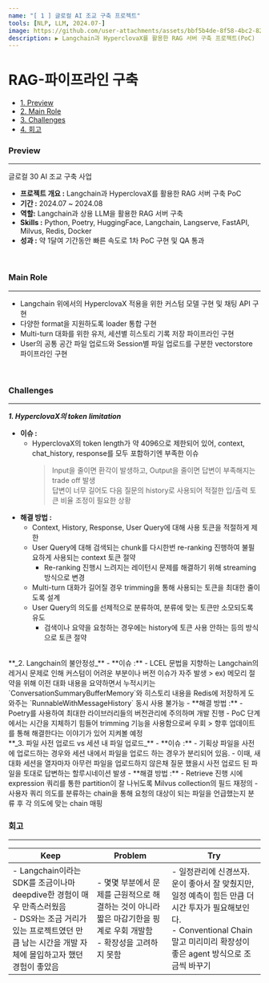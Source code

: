 ```yaml
---
name: "[ 1 ] 글로컬 AI 조교 구축 프로젝트"
tools: [NLP, LLM, 2024.07-]
image: https://github.com/user-attachments/assets/bbf5b4de-8f58-4bc2-82e6-f3295a7d8e73
description: ▶️ Langchain과 HyperclovaX를 활용한 RAG 서버 구축 프로젝트(PoC)
---
```

<script src="https://cdn.mathjax.org/mathjax/latest/MathJax.js?config=TeX-AMS-MML_HTMLorMML" type="text/javascript"></script> 

# RAG-파이프라인 구축
- [1. Preview](#preview)
- [2. Main Role](#main-role)
- [3. Challenges](#challenges)
- [4. 회고](#회고)


### Preview
---
글로컬 30 AI 조교 구축 사업
- **프로젝트 개요 :** Langchain과 HyperclovaX를 활용한 RAG 서버 구축 PoC
- **기간 :** 2024.07 ~ 2024.08
- **역할:** Langchain과 상용 LLM을 활용한 RAG 서버 구축 
- **Skills :** Python, Poetry, HuggingFace, Langchain, Langserve, FastAPI, Milvus, Redis, Docker
- **성과 :** 약 1달여 기간동안 빠른 속도로 1차 PoC 구현 및 QA 통과

<br>

### Main Role
---
- Langchain 위에서의 HyperclovaX 적용을 위한 커스텀 모델 구현 및 채팅 API 구현
- 다양한 format을 지원하도록 loader 통합 구현
- Multi-turn 대화를 위한 유저, 세션별 히스토리 기록 저장 파이프라인 구현
- User의 공통 공간 파일 업로드와 Session별 파일 업로드를 구분한 vectorstore 파이프라인 구현

<br>

### Challenges
---
**_1. HyperclovaX의 token limitation_**
  - **이슈 :** 
    - HyperclovaX의 token length가 약 4096으로 제한되어 있어, context, chat_history, response를 모두 포함하기엔 부족한 이슈  
      > Input을 줄이면 환각이 발생하고, Output을 줄이면 답변이 부족해지는 trade off 발생  
      > 답변이 너무 길어도 다음 질문의 history로 사용되어 적절한 입/출력 토큰 비율 조정이 필요한 상황
  - **해결 방법 :** 
    - Context, History, Response, User Query에 대해 사용 토큰을 적절하게 제한
    - User Query에 대해 검색되는 chunk를 다시한번 re-ranking 진행하여 불필요하게 사용되는 context 토큰 절약
      - Re-ranking 진행시 느려지는 레이턴시 문제를 해결하기 위해 streaming 방식으로 변경
    - Multi-turn 대화가 길어질 경우 trimming을 통해 사용되는 토큰을 최대한 줄이도록 설계
    - User Query의 의도를 선제적으로 분류하여, 분류에 맞는 토큰만 소모되도록 유도
      - 검색이나 요약을 요청하는 경우에는 history에 토큰 사용 안하는 등의 방식으로 토큰 절약

<br>
**_2. Langchain의 불안정성_**
  - **이슈 :**
    - LCEL 문법을 지향하는 Langchain의 레거시 문제로 인해 커스텀이 어려운 부분이나 버전 이슈가 자주 발생
      > ex) 메모리 절약을 위해 이전 대화 내용을 요약하면서 누적시키는 `ConversationSummaryBufferMemory`와 히스토리 내용을 Redis에 저장하게 도와주는 `RunnableWithMessageHistory` 동시 사용 불가능
  - **해결 방법 :**
    - Poetry를 사용하여 최대한 라이브러리들의 버전관리에 주의하며 개발 진행
    - PoC 단계에서는 시간을 지체하기 힘들어 trimming 기능을 사용함으로써 우회
      > 향후 업데이트를 통해 해결한다는 이야기가 있어 지켜볼 예정

<br>
**_3. 파일 사전 업로드 vs 세션 내 파일 업로드_**
  - **이슈 :**
    - 기획상 파일을 사전에 업로드하는 경우와 세션 내에서 파일을 업로드 하는 경우가 분리되어 있음.
    - 이때, 새 대화 세션을 열자마자 아무런 파일을 업로드하지 않은채 질문 했을시 사전 업로드 된 파일을 토대로 답변하는 할루시네이션 발생
  - **해결 방법 :**
    - Retrieve 진행 시에 expression 쿼리를 통한 partition이 잘 나뉘도록 Milvus collection의 필드 재정의
    - 사용자 쿼리 의도를 분류하는 chain을 통해 요청의 대상이 되는 파일을 언급했는지 분류 후 각 의도에 맞는 chain 매핑 

### 회고
---

| Keep                                                         | Problem                                                      | Try  |
| ------------------------------------------------------------ | ------------------------------------------------------------ | ---- |
| - Langchain이라는 SDK를 조금이나마 deepdive한 경험이 매우 만족스러웠음<br />- DS와는 조금 거리가 있는 프로젝트였던 만큼 남는 시간을 개발 자체에 몰입하고자 했던 경험이 좋았음 | - 몇몇 부분에서 문제를 근원적으로 해결하는 것이 아니라 짧은 마감기한을 핑계로 우회 개발함<br />- 확장성을 고려하지 못함<br /> |- 일정관리에 신경쓰자. 운이 좋아서 잘 맞췄지만, 일정 예측이 힘든 만큼 더 시간 투자가 필요해보인다.<br />- Conventional Chain 말고 미리미리 확장성이 좋은 agent 방식으로 조금씩 바꾸기       |

